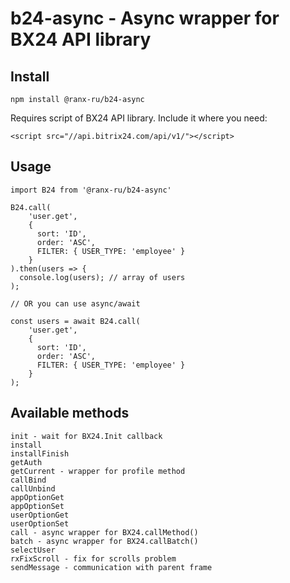 # b24-async - Async wrapper for BX24 API library

## Install

```
npm install @ranx-ru/b24-async
```

Requires script of BX24 API library. Include it where you need:
```
<script src="//api.bitrix24.com/api/v1/"></script>
```

## Usage

```
import B24 from '@ranx-ru/b24-async'

B24.call(
    'user.get',
    {
      sort: 'ID',
      order: 'ASC',
      FILTER: { USER_TYPE: 'employee' }
    }
).then(users => {
  console.log(users); // array of users
);

// OR you can use async/await

const users = await B24.call(
    'user.get',
    {
      sort: 'ID',
      order: 'ASC',
      FILTER: { USER_TYPE: 'employee' }
    }
);
```

## Available methods

```
init - wait for BX24.Init callback
install
installFinish
getAuth
getCurrent - wrapper for profile method
callBind
callUnbind
appOptionGet
appOptionSet
userOptionGet
userOptionSet
call - async wrapper for BX24.callMethod()
batch - async wrapper for BX24.callBatch()
selectUser
rxFixScroll - fix for scrolls problem
sendMessage - communication with parent frame
```
